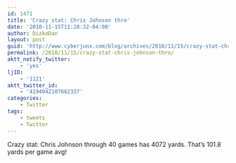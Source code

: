 ```yaml
---
id: 1471
title: 'Crazy stat: Chris Johnson thro'
date: '2010-11-15T11:28:32-04:00'
author: DizkoDan
layout: post
guid: 'http://www.cyberjunx.com/blog/archives/2010/11/15/crazy-stat-chris-johnson-thro/'
permalink: /2010/11/15/crazy-stat-chris-johnson-thro/
aktt_notify_twitter:
    - 'yes'
ljID:
    - '1121'
aktt_twitter_id:
    - '4194042107662337'
categories:
    - Twitter
tags:
    - tweets
    - Twitter
---
```


Crazy stat: Chris Johnson through 40 games has 4072 yards. That’s 101.8 yards per game avg!